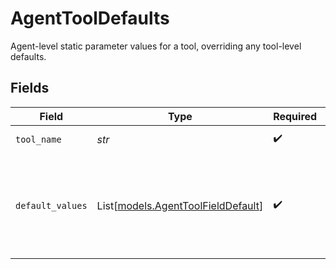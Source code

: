 # AgentToolDefaults

Agent-level static parameter values for a tool, overriding any tool-level defaults.


## Fields

| Field                                                                    | Type                                                                     | Required                                                                 | Description                                                              | Example                                                                  |
| ------------------------------------------------------------------------ | ------------------------------------------------------------------------ | ------------------------------------------------------------------------ | ------------------------------------------------------------------------ | ------------------------------------------------------------------------ |
| `tool_name`                                                              | *str*                                                                    | :heavy_check_mark:                                                       | The name of the tool                                                     | get_weather                                                              |
| `default_values`                                                         | List[[models.AgentToolFieldDefault](../models/agenttoolfielddefault.md)] | :heavy_check_mark:                                                       | The default values for fields used in the tool                           | [<br/>{<br/>"default_value": "fahrenheit",<br/>"field_name": "temperature_unit"<br/>}<br/>] |